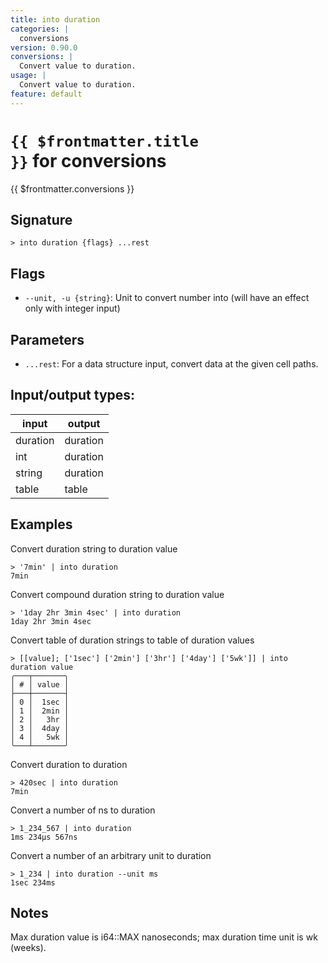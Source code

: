 ```yaml
---
title: into duration
categories: |
  conversions
version: 0.90.0
conversions: |
  Convert value to duration.
usage: |
  Convert value to duration.
feature: default
---
```


<!-- This file is automatically generated. Please edit the command in https://github.com/nushell/nushell instead. -->

# <code>{{ $frontmatter.title }}</code> for conversions

<div class='command-title'>{{ $frontmatter.conversions }}</div>

## Signature

`> into duration {flags} ...rest`

## Flags

- `--unit, -u {string}`: Unit to convert number into (will have an effect only with integer input)

## Parameters

- `...rest`: For a data structure input, convert data at the given cell paths.

## Input/output types:

| input    | output   |
| -------- | -------- |
| duration | duration |
| int      | duration |
| string   | duration |
| table    | table    |

## Examples

Convert duration string to duration value

```nushell
> '7min' | into duration
7min
```

Convert compound duration string to duration value

```nushell
> '1day 2hr 3min 4sec' | into duration
1day 2hr 3min 4sec
```

Convert table of duration strings to table of duration values

```nushell
> [[value]; ['1sec'] ['2min'] ['3hr'] ['4day'] ['5wk']] | into duration value
╭───┬───────╮
│ # │ value │
├───┼───────┤
│ 0 │  1sec │
│ 1 │  2min │
│ 2 │   3hr │
│ 3 │  4day │
│ 4 │   5wk │
╰───┴───────╯

```

Convert duration to duration

```nushell
> 420sec | into duration
7min
```

Convert a number of ns to duration

```nushell
> 1_234_567 | into duration
1ms 234µs 567ns
```

Convert a number of an arbitrary unit to duration

```nushell
> 1_234 | into duration --unit ms
1sec 234ms
```

## Notes

Max duration value is i64::MAX nanoseconds; max duration time unit is wk (weeks).

